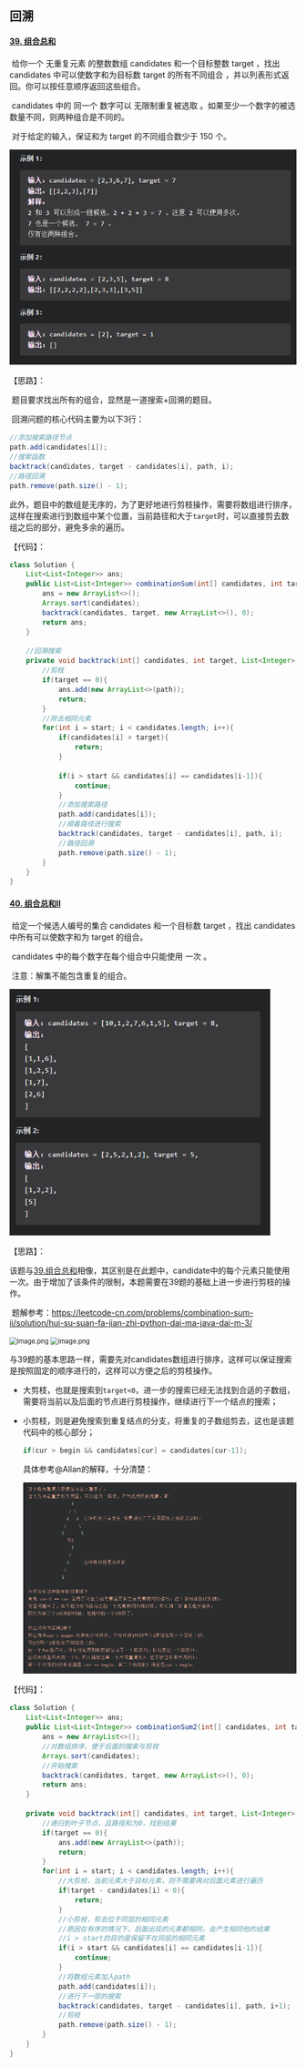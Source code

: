 ## 回溯

#### [39. 组合总和](https://leetcode-cn.com/problems/combination-sum/)

​		给你一个 无重复元素 的整数数组 candidates 和一个目标整数 target ，找出 candidates 中可以使数字和为目标数 target 的所有不同组合 ，并以列表形式返回。你可以按任意顺序返回这些组合。

​		candidates 中的 同一个 数字可以 无限制重复被选取 。如果至少一个数字的被选数量不同，则两种组合是不同的。 

​		对于给定的输入，保证和为 target 的不同组合数少于 150 个。

<img src="回溯.assets/image-20220212000154931.png" alt="image-20220212000154931" style="zoom:80%;" />



【思路】：

​		题目要求找出所有的组合，显然是一道搜索+回溯的题目。

​		回溯问题的核心代码主要为以下3行：

~~~java
//添加搜索路径节点
path.add(candidates[i]);
//搜索函数
backtrack(candidates, target - candidates[i], path, i);
//路径回溯
path.remove(path.size() - 1);
~~~

​		此外，题目中的数组是无序的，为了更好地进行剪枝操作，需要将数组进行排序，这样在搜索进行到数组中某个位置，当前路径和大于`target`时，可以直接剪去数组之后的部分，避免多余的遍历。



【代码】：

~~~java
class Solution {
    List<List<Integer>> ans;
    public List<List<Integer>> combinationSum(int[] candidates, int target) {
        ans = new ArrayList<>();
        Arrays.sort(candidates);
        backtrack(candidates, target, new ArrayList<>(), 0);
        return ans;
    }
    
    //回溯搜索
    private void backtrack(int[] candidates, int target, List<Integer> path, int start){
        //剪枝
        if(target == 0){
            ans.add(new ArrayList<>(path));
            return;
        }
        //除去相同元素
        for(int i = start; i < candidates.length; i++){
            if(candidates[i] > target){
                return;
            }

            if(i > start && candidates[i] == candidates[i-1]){
                continue;
            }
            //添加搜索路径
            path.add(candidates[i]);
            //顺着路径进行搜索
            backtrack(candidates, target - candidates[i], path, i);
            //路径回溯
            path.remove(path.size() - 1);
        }
    }
}

~~~



#### [40. 组合总和II](https://leetcode-cn.com/problems/combination-sum-ii/)

​		给定一个候选人编号的集合 candidates 和一个目标数 target ，找出 candidates 中所有可以使数字和为 target 的组合。

​		candidates 中的每个数字在每个组合中只能使用 一次 。

​		注意：解集不能包含重复的组合。 

<img src="回溯.assets/image-20220212144427811.png" alt="image-20220212144427811" style="zoom:80%;" />



【思路】：

​		该题与<u>39.组合总和</u>相像，其区别是在此题中，candidate中的每个元素只能使用一次。由于增加了该条件的限制，本题需要在39题的基础上进一步进行剪枝的操作。

​		题解参考：https://leetcode-cn.com/problems/combination-sum-ii/solution/hui-su-suan-fa-jian-zhi-python-dai-ma-java-dai-m-3/

<img src="https://pic.leetcode-cn.com/1599718525-iXEiiy-image.png" alt="image.png" style="zoom:80%;" />

<img src="https://pic.leetcode-cn.com/1599716342-gGiISM-image.png" alt="image.png" style="zoom:80%;" />

​		与39题的基本思路一样，需要先对candidates数组进行排序，这样可以保证搜索是按照固定的顺序进行的，这样可以方便之后的剪枝操作。

- 大剪枝，也就是搜索到`target<0`，进一步的搜索已经无法找到合适的子数组，需要将当前以及后面的节点进行剪枝操作，继续进行下一个结点的搜索；

- 小剪枝，则是避免搜索到重复结点的分支，将重复的子数组剪去，这也是该题代码中的核心部分；

  ~~~java
  if(cur > begin && candidates[cur] = candidates[cur-1]);
  ~~~

  具体参考@Allan的解释，十分清楚：

  <img src="回溯.assets/image-20220212145804050.png" alt="image-20220212145804050" style="zoom:80%;" />



【代码】：

~~~Java
class Solution {
    List<List<Integer>> ans;
    public List<List<Integer>> combinationSum2(int[] candidates, int target) {
        ans = new ArrayList<>();
        //对数组排序，便于后面的搜索与剪枝
        Arrays.sort(candidates);
        //开始搜索
        backtrack(candidates, target, new ArrayList<>(), 0);
        return ans;
    }

    private void backtrack(int[] candidates, int target, List<Integer> path, int start){
        //递归到叶子节点，且路径和为0，找到结果
        if(target == 0){
            ans.add(new ArrayList<>(path));
            return;
        }
        for(int i = start; i < candidates.length; i++){
            //大剪枝，当前元素大于目标元素，则不需要再对后面元素进行遍历
            if(target - candidates[i] < 0){
                return;
            }
            //小剪枝，剪去位于同层的相同元素
            //原因在有序的情况下，后面出现的元素都相同，会产生相同他的结果
            //i > start的目的是保留不在同层的相同元素
            if(i > start && candidates[i] == candidates[i-1]){
                continue;
            }
            //将数组元素加入path
            path.add(candidates[i]);
            //进行下一层的搜索
            backtrack(candidates, target - candidates[i], path, i+1);
            //剪枝
            path.remove(path.size() - 1);
        }
    }
}
~~~

